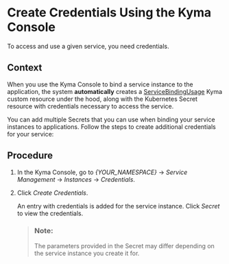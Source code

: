 <!-- loio87576fe254384ec88b5b2c98732cbc99 -->

# Create Credentials Using the Kyma Console

To access and use a given service, you need credentials.



<a name="loio87576fe254384ec88b5b2c98732cbc99__context_s3y_ybf_gmb"/>

## Context

When you use the Kyma Console to bind a service instance to the application, the system **automatically** creates a [ServiceBindingUsage](https://kyma-project-old.netlify.app/docs/components/service-catalog/#custom-resource-service-binding-usage) Kyma custom resource under the hood, along with the Kubernetes Secret resource with credentials necessary to access the service.

You can add multiple Secrets that you can use when binding your service instances to applications. Follow the steps to create additional credentials for your service:



## Procedure

1.  In the Kyma Console, go to *\{YOUR\_NAMESPACE\}* → *Service Management* → *Instances* → *Credentials*.

2.  Click *Create Credentials*.

    An entry with credentials is added for the service instance. Click *Secret* to view the credentials.

    > ### Note:  
    > The parameters provided in the Secret may differ depending on the service instance you create it for.


